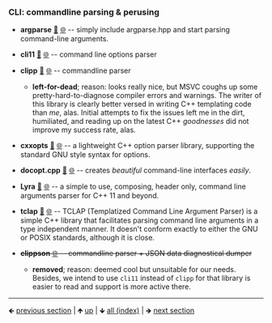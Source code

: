 











### CLI: commandline parsing & perusing

- **argparse** [📁](./argparse) [🌐](https://github.com/GerHobbelt/argparse) -- simply include argparse.hpp and start parsing command-line arguments.
- **cli11** [📁](./cli11) [🌐](https://github.com/GerHobbelt/CLI11) -- command line options parser
- **clipp** [📁](./clipp) [🌐](https://github.com/GerHobbelt/clipp) -- commandline parser
  
  - **left-for-dead**; reason: looks really nice, but MSVC coughs up some pretty-hard-to-diagnose compiler errors and warnings. The writer of this library is clearly better versed in writing C++ templating code than *me*, alas. Initial attempts to fix the issues left me in the dirt, humiliated, and reading up on the latest C++ *goodnesses* did not improve my success rate, alas.

- **cxxopts** [📁](./cxxopts) [🌐](https://github.com/GerHobbelt/cxxopts) -- a lightweight C++ option parser library, supporting the standard GNU style syntax for options.
- **docopt.cpp** [📁](./docopt.cpp) [🌐](https://github.com/GerHobbelt/docopt.cpp) -- creates *beautiful* command-line interfaces *easily*.
- **Lyra** [📁](./Lyra) [🌐](https://github.com/GerHobbelt/Lyra) -- a simple to use, composing, header only, command line arguments parser for C++ 11 and beyond.
- **tclap** [📁](./tclap) [🌐](https://github.com/GerHobbelt/tclap) -- TCLAP (Templatized Command Line Argument Parser) is a simple C++ library that facilitates parsing command line arguments in a type independent manner. It doesn't conform exactly to either the GNU or POSIX standards, although it is close.
- ~~**clippson** [🌐](https://github.com/heavywatal/clippson) -- commandline parser + JSON data diagnostical dumper~~
  
  - **removed**; reason: deemed cool but unsuitable for our needs. Besides, we intend to use `cli11` instead of `clipp` for that library is easier to read and support is more active there.






	
----

🡸 [previous section](./0056-multi-processing-core.md)  |  🡹 [up](./0056-multi-processing-core.md)  |  🡻 [all (index)](./0093-libraries-in-this.md)  |  🡺 [next section](./0058-cpu-features-capabilities.md)
